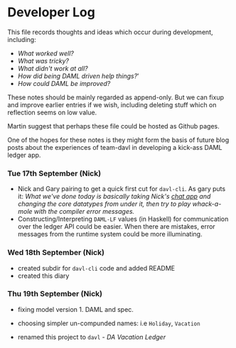 
# Developer Log

This file records thoughts and ideas which occur during development, including:

- _What worked well?_
- _What was tricky?_
- _What didn't work at all?_
- _How did being DAML driven help things?_'
- _How could DAML be improved?_

These notes should be mainly regarded as append-only. But we can fixup and improve earlier entries if we wish, including deleting stuff which on reflection seems on low value.

Martin suggest that perhaps these file could be hosted as Github pages.

One of the hopes for these notes is they might form the basis of future blog posts about the experiences of team-davl in developing a kick-ass DAML ledger app.


### Tue 17th September (Nick)

- Nick and Gary pairing to get a quick first cut for `davl-cli`. As gary puts it: _What we've done today is basically taking Nick's [chat app](https://github.com/digital-asset/daml/tree/master/language-support/hs/bindings/examples/chat) and changing the core datatypes from under it, then try to play whack-a-mole with the compiler error messages._
- Constructing/Interpreting `DAML-LF` values (in Haskell) for communication over the ledger API could be easier. When there are mistakes, error messages from the runtime system could be more illuminating.


### Wed 18th September (Nick)

- created subdir for `davl-cli` code and added README
- created this diary


### Thu 19th September (Nick)

- fixing model version 1. DAML and spec.
- choosing simpler un-compunded names: i.e `Holiday`, `Vacation`

- renamed this project to `davl` - _DA Vacation Ledger_
